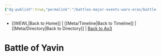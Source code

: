 ```yaml
---
{"dg-publish":true,"permalink":"/battles-major-events-wars-eras/battle-of-yavin/","dgHomeLink":false}
---
```


- [[WEWL\|Back to Home]] | [[Meta/Timeline\|Back to Timeline]] | [[Meta/Directory\|Back to Directory]] | [Back to Ao3](https://archiveofourown.org/works/19334440/chapters/45992584)

# Battle of Yavin
